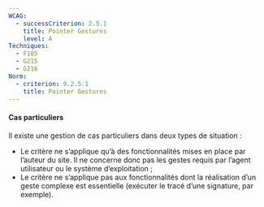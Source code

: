 ```yaml
---
WCAG:
  - successCriterion: 2.5.1
    title: Pointer Gestures
    level: A
Techniques:
  - F105
  - G215
  - G216
Norm:
  - criterion: 9.2.5.1
    title: Pointer Gestures
---
```


#### Cas particuliers

Il existe une gestion de cas particuliers dans deux types de situation :

- Le critère ne s’applique qu’à des fonctionnalités mises en place par l’auteur du site. Il ne concerne donc pas les gestes requis par l’agent utilisateur ou le système d’exploitation ;
- Le critère ne s’applique pas aux fonctionnalités dont la réalisation d’un geste complexe est essentielle (exécuter le tracé d’une signature, par exemple).
